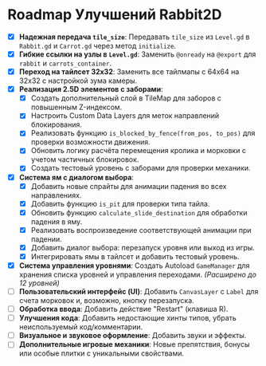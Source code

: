 # Roadmap Улучшений Rabbit2D

- [x] **Надежная передача `tile_size`**: Передавать `tile_size` из `Level.gd` в `Rabbit.gd` и `Carrot.gd` через метод `initialize`.
- [x] **Гибкие ссылки на узлы в `Level.gd`**: Заменить `@onready` на `@export` для `rabbit` и `carrots_container`.
- [x] **Переход на тайлсет 32x32**: Заменить все тайлмапы с 64x64 на 32x32 с настройкой зума камеры.
- [x] **Реализация 2.5D элементов с заборами**:
  - [x] Создать дополнительный слой в TileMap для заборов с повышенным Z-индексом.
  - [x] Настроить Custom Data Layers для меток направлений блокирования.
  - [x] Реализовать функцию `is_blocked_by_fence(from_pos, to_pos)` для проверки возможности движения.
  - [x] Обновить логику расчёта перемещения кролика и морковки с учетом частичных блокировок.
  - [x] Создать тестовый уровень с заборами для проверки механики.
- [x] **Система ям с диалогом выбора**:
  - [x] Добавить новые спрайты для анимации падения во всех направлениях.
  - [x] Добавить функцию `is_pit` для проверки типа тайла.
  - [x] Обновить функцию `calculate_slide_destination` для обработки падения в яму.
  - [x] Реализовать воспроизведение соответствующей анимации при падении.
  - [x] Добавить диалог выбора: перезапуск уровня или выход из игры.
  - [x] Интегрировать ямы в тайлсет и добавить тестовый уровень.
- [x] **Система управления уровнями**: Создать Autoload `GameManager` для хранения списка уровней и управления переходами. *(Расширено до 12 уровней)*
- [ ] **Пользовательский интерфейс (UI)**: Добавить `CanvasLayer` с `Label` для счета морковок и, возможно, кнопку перезапуска.
- [ ] **Обработка ввода**: Добавить действие "Restart" (клавиша R).
- [ ] **Улучшения кода**: Добавить недостающие хинты типов, убрать неиспользуемый код/комментарии.
- [ ] **Визуальное и звуковое оформление**: Добавить звуки и эффекты. 
- [ ] **Дополнительные игровые механики**: Новые препятствия, бонусы или особые плитки с уникальными свойствами. 